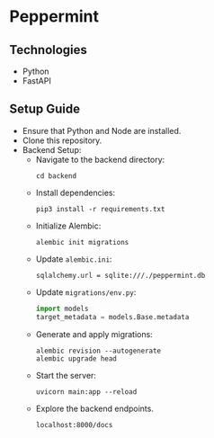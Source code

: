 # Peppermint
## Technologies
- Python
- FastAPI
## Setup Guide
- Ensure that Python and Node are installed.
- Clone this repository.
- Backend Setup:
     - Navigate to the backend directory:
       ```
       cd backend
       ```
     - Install dependencies:
       ```
       pip3 install -r requirements.txt
       ```
     - Initialize Alembic:
       ```
       alembic init migrations
       ```
     - Update `alembic.ini`:
       ```
       sqlalchemy.url = sqlite:///./peppermint.db
       ```
     - Update `migrations/env.py`:
       ```python
       import models
       target_metadata = models.Base.metadata
       ```
     - Generate and apply migrations:
       ```
       alembic revision --autogenerate
       alembic upgrade head
       ```
     - Start the server:
       ```
       uvicorn main:app --reload
       ```
     - Explore the backend endpoints.
       ```
       localhost:8000/docs
       ```